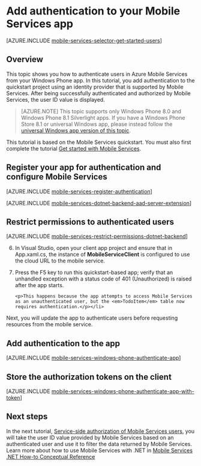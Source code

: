 <properties 
	pageTitle="Get started with authentication (Windows Phone) | Mobile Dev Center" 
	description="Learn how to use Mobile Services to authenticate users of your Windows Phone app through a variety of identity providers, including Google, Facebook, Twitter, and Microsoft." 
	services="mobile-services" 
	documentationCenter="windows" 
	authors="ggailey777" 
	manager="dwrede" 
	editor=""/>

<tags 
	ms.service="mobile-services" 
	ms.workload="mobile" 
	ms.tgt_pltfrm="mobile-windows-phone" 
	ms.devlang="dotnet" 
	ms.topic="article" 
	ms.date="04/29/2015" 
	ms.author="glenga"/>

# Add authentication to your Mobile Services app

[AZURE.INCLUDE [mobile-services-selector-get-started-users](../../includes/mobile-services-selector-get-started-users.md)]

## Overview

This topic shows you how to authenticate users in Azure Mobile Services from your Windows Phone app. In this tutorial, you add authentication to the quickstart project using an identity provider that is supported by Mobile Services. After being successfully authenticated and authorized by Mobile Services, the user ID value is displayed.

>[AZURE.NOTE] This topic supports only Windows Phone 8.0 and Windows Phone 8.1 Silverlight apps. If you have a Windows Phone Store 8.1 or universal Windows app, please instead follow the [universal Windows app version of this topic](mobile-services-dotnet-backend-windows-universal-dotnet-get-started-users.md).

This tutorial is based on the Mobile Services quickstart. You must also first complete the tutorial [Get started with Mobile Services]. 

## Register your app for authentication and configure Mobile Services

[AZURE.INCLUDE [mobile-services-register-authentication](../../includes/mobile-services-register-authentication.md)] 

[AZURE.INCLUDE [mobile-services-dotnet-backend-aad-server-extension](../../includes/mobile-services-dotnet-backend-aad-server-extension.md)] 

##  Restrict permissions to authenticated users

[AZURE.INCLUDE [mobile-services-restrict-permissions-dotnet-backend](../../includes/mobile-services-restrict-permissions-dotnet-backend.md)] 

<ol start="6">
<li>In Visual Studio, open your client app project and ensure that in App.xaml.cs, the instance of <strong>MobileServiceClient</strong> is configured to use the cloud URL to the mobile service.</li> 
<li><p>Press the F5 key to run this quickstart-based app; verify that an unhandled exception with a status code of 401 (Unauthorized) is raised after the app starts.</p>
   
   	<p>This happens because the app attempts to access Mobile Services as an unauthenticated user, but the <em>TodoItem</em> table now requires authentication.</p></li>
</ol>

Next, you will update the app to authenticate users before requesting resources from the mobile service.

## Add authentication to the app

[AZURE.INCLUDE [mobile-services-windows-phone-authenticate-app](../../includes/mobile-services-windows-phone-authenticate-app.md)]

## Store the authorization tokens on the client

[AZURE.INCLUDE [mobile-services-windows-phone-authenticate-app-with-token](../../includes/mobile-services-windows-phone-authenticate-app-with-token.md)] 

##  Next steps

In the next tutorial, [Service-side authorization of Mobile Services users][Authorize users with scripts], you will take the user ID value provided by Mobile Services based on an authenticated user and use it to filter the data returned by Mobile Services. Learn more about how to use Mobile Services with .NET in [Mobile Services .NET How-to Conceptual Reference]

<!-- Anchors. -->


<!-- URLs. -->
[Submit an app page]: http://go.microsoft.com/fwlink/p/?LinkID=266582
[My Applications]: http://go.microsoft.com/fwlink/p/?LinkId=262039
[Live SDK for Windows]: http://go.microsoft.com/fwlink/p/?LinkId=262253
[Single sign-on for Windows Phone apps by using Live Connect]: mobile-services-windows-phone-single-sign-on.md
[Get started with Mobile Services]: ../mobile-services-dotnet-backend-windows-phone-get-started.md
[Get started with data]: mobile-services-dotnet-backend-windows-phone-get-started-data.md
[Get started with authentication]: mobile-services-dotnet-backend-windows-phone-get-started-users.md
[Get started with push notifications]: mobile-services-dotnet-backend-windows-phone-get-started-push.md
[Authorize users with scripts]: ../mobile-services-dotnet-backend-windows-phone-authorize-users-in-scripts.md
[JavaScript and HTML]: ../mobile-services-dotnet-backend-windows-store-javascript-get-started-users.md

[Azure Management Portal]: https://manage.windowsazure.com/
[Mobile Services .NET How-to Conceptual Reference]: mobile-services-windows-dotnet-how-to-use-client-library.md
[Register your Windows Store app package for Microsoft authentication]: ../mobile-services-how-to-register-store-app-package-microsoft-authentication.md
 